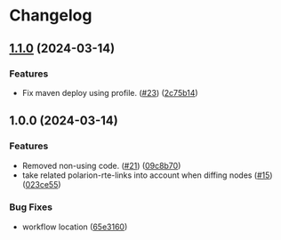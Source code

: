 # Changelog

## [1.1.0](https://github.com/SchweizerischeBundesbahnen/html5diff/compare/v1.0.0...v1.1.0) (2024-03-14)


### Features

* Fix maven deploy using profile. ([#23](https://github.com/SchweizerischeBundesbahnen/html5diff/issues/23)) ([2c75b14](https://github.com/SchweizerischeBundesbahnen/html5diff/commit/2c75b14aa831d15576c5bd8f4738c97cb46ddfcf))

## 1.0.0 (2024-03-14)


### Features

* Removed non-using code. ([#21](https://github.com/SchweizerischeBundesbahnen/html5diff/issues/21)) ([09c8b70](https://github.com/SchweizerischeBundesbahnen/html5diff/commit/09c8b70d6a35c89b26ede3c623a36ec0b1bc8a7c))
* take related polarion-rte-links into account when diffing nodes ([#15](https://github.com/SchweizerischeBundesbahnen/html5diff/issues/15)) ([023ce55](https://github.com/SchweizerischeBundesbahnen/html5diff/commit/023ce555be630da7de403ea1afe58a23abb50544))


### Bug Fixes

* workflow location ([65e3160](https://github.com/SchweizerischeBundesbahnen/html5diff/commit/65e316055343c6bd437257f2d5e090840ba0d31f))
